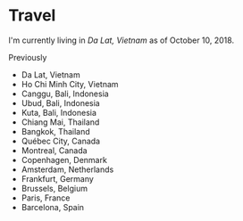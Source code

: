 # Travel

I'm currently living in _Da Lat, Vietnam_ as of October 10, 2018.

Previously

* Da Lat, Vietnam
* Ho Chi Minh City, Vietnam
* Canggu, Bali, Indonesia
* Ubud, Bali, Indonesia
* Kuta, Bali, Indonesia
* Chiang Mai, Thailand
* Bangkok, Thailand
* Québec City, Canada
* Montreal, Canada
* Copenhagen, Denmark
* Amsterdam, Netherlands
* Frankfurt, Germany
* Brussels, Belgium
* Paris, France
* Barcelona, Spain